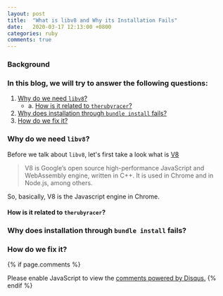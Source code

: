```yaml
---
layout: post
title:  "What is libv8 and Why its Installation Fails"
date:   2020-03-17 12:13:00 +0800
categories: ruby
comments: true
---
```


### Background

### In this blog, we will try to answer the following questions:
1. [Why do we need `libv8`?](#why-do-we-need-libv8)
    - a. [How is it related to `therubyracer`?](#how-is-it-related-to-therubyracer)
2. [Why does installation through `bundle install` fails?](#why-does-installation-through-bundle-install-fails)
3. [How do we fix it?](#how-do-we-fix-it)

### Why do we need `libv8`?
Before we talk about `libv8`, let's first take a look what is [V8](https://v8.dev/)  
> V8 is Google’s open source high-performance JavaScript and WebAssembly engine, written in C++. It is used in Chrome and in Node.js, among others.

So, basically, V8 is the Javascript engine in Chrome.

#### How is it related to `therubyracer`?

### Why does installation through `bundle install` fails?

### How do we fix it?



<!-- [libv8][libv8-github]{:target="_blank"} is a Javascript engine.


```
brew install v8-315

gem install libv8 -v '3.16.14.19' -- --with-system-v8
gem install therubyracer -- --with-v8-dir=/usr/local/opt/v8@315

bundle install
```

Questions:
- [ ] What is the `--` doing in `gem install`?
- [ ] What does `v8` and `therubyracer` do?
- [ ] Why does it fails in normal case when installing in OSX?


Reference
https://gist.github.com/fernandoaleman/868b64cd60ab2d51ab24e7bf384da1ca
 -->





[libv8-github]: https://github.com/rubyjs/libv8

















{% if page.comments %}
<div id="disqus_thread"></div>
<script>

/**
*  RECOMMENDED CONFIGURATION VARIABLES: EDIT AND UNCOMMENT THE SECTION BELOW TO INSERT DYNAMIC VALUES FROM YOUR PLATFORM OR CMS.
*  LEARN WHY DEFINING THESE VARIABLES IS IMPORTANT: https://disqus.com/admin/universalcode/#configuration-variables*/
/*
var disqus_config = function () {
this.page.url = PAGE_URL;  // Replace PAGE_URL with your page's canonical URL variable
this.page.identifier = PAGE_IDENTIFIER; // Replace PAGE_IDENTIFIER with your page's unique identifier variable
};
*/
(function() { // DON'T EDIT BELOW THIS LINE
var d = document, s = d.createElement('script');
s.src = 'https://billykong-github-io.disqus.com/embed.js';
s.setAttribute('data-timestamp', +new Date());
(d.head || d.body).appendChild(s);
})();
</script>
<noscript>Please enable JavaScript to view the <a href="https://disqus.com/?ref_noscript">comments powered by Disqus.</a></noscript>
{% endif %}